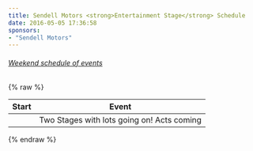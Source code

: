 ```yaml
---
title: Sendell Motors <strong>Entertainment Stage</strong> Schedule
date: 2016-05-05 17:36:58
sponsors:
- "Sendell Motors"
---
```



###### [Weekend schedule of events](/schedule)

{% raw %}
<table class="table table-striped">
  <thead>
    <tr>
      <th>Start</th><th colspan="2">Event</th>
    </tr>
  </thead>
  <tbody>
    <tr>
      <td></td><td>Two Stages with lots going on! Acts coming</td>
    </tr>
  </tbody>
</table>
{% endraw %}
